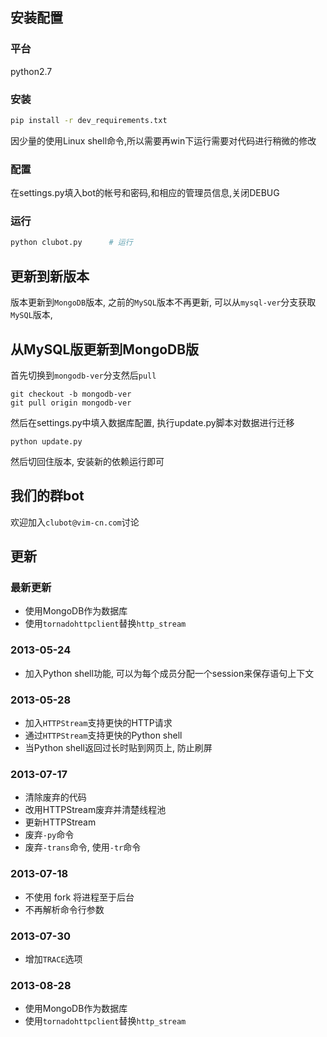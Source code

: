 ## 安装配置
### 平台
python2.7
### 安装
```bash
pip install -r dev_requirements.txt
```

因少量的使用Linux shell命令,所以需要再win下运行需要对代码进行稍微的修改
### 配置
在settings.py填入bot的帐号和密码,和相应的管理员信息,关闭DEBUG
### 运行
```bash
python clubot.py      # 运行
```

## 更新到新版本
版本更新到`MongoDB`版本, 之前的`MySQL`版本不再更新, 可以从`mysql-ver`分支获取`MySQL`版本,

## 从MySQL版更新到MongoDB版
首先切换到`mongodb-ver`分支然后`pull`
```
git checkout -b mongodb-ver
git pull origin mongodb-ver
```

然后在settings.py中填入数据库配置, 执行update.py脚本对数据进行迁移
```
python update.py
```

然后切回住版本, 安装新的依赖运行即可

## 我们的群bot
欢迎加入`clubot@vim-cn.com`讨论

## 更新
### 最新更新
* 使用MongoDB作为数据库
* 使用`tornadohttpclient`替换`http_stream`


### 2013-05-24
* 加入Python shell功能, 可以为每个成员分配一个session来保存语句上下文

### 2013-05-28
* 加入`HTTPStream`支持更快的HTTP请求
* 通过`HTTPStream`支持更快的Python shell
* 当Python shell返回过长时贴到网页上, 防止刷屏

### 2013-07-17
* 清除废弃的代码
* 改用HTTPStream废弃并清楚线程池
* 更新HTTPStream
* 废弃`-py`命令
* 废弃`-trans`命令, 使用`-tr`命令

### 2013-07-18
* 不使用 fork 将进程至于后台
* 不再解析命令行参数

### 2013-07-30
* 增加`TRACE`选项

### 2013-08-28
* 使用MongoDB作为数据库
* 使用`tornadohttpclient`替换`http_stream`
